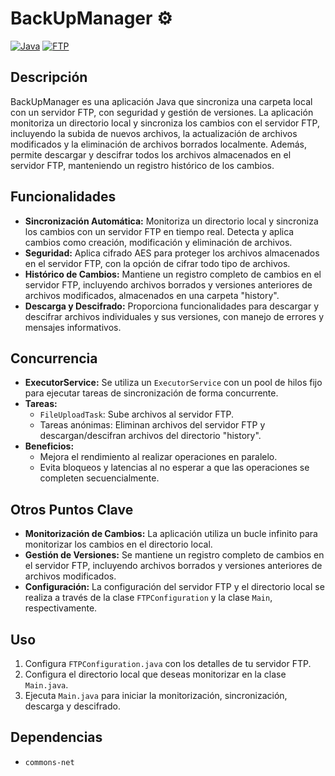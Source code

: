 # BackUpManager ⚙️

[![Java](https://img.shields.io/badge/Java-17-orange)](https://www.oracle.com/java/) [![FTP](https://img.shields.io/badge/FTP-Protocol-blue)](https://es.wikipedia.org/wiki/Protocolo_de_transferencia_de_archivos)

## Descripción ️

BackUpManager es una aplicación Java que sincroniza una carpeta local con un servidor FTP, con seguridad y gestión de versiones. La aplicación monitoriza un directorio local y sincroniza los cambios con el servidor FTP, incluyendo la subida de nuevos archivos, la actualización de archivos modificados y la eliminación de archivos borrados localmente. Además, permite descargar y descifrar todos los archivos almacenados en el servidor FTP, manteniendo un registro histórico de los cambios.

## Funcionalidades 

* **Sincronización Automática:** Monitoriza un directorio local y sincroniza los cambios con un servidor FTP en tiempo real. Detecta y aplica cambios como creación, modificación y eliminación de archivos.
* **Seguridad:** Aplica cifrado AES para proteger los archivos almacenados en el servidor FTP, con la opción de cifrar todo tipo de archivos.
* **Histórico de Cambios:** Mantiene un registro completo de cambios en el servidor FTP, incluyendo archivos borrados y versiones anteriores de archivos modificados, almacenados en una carpeta "history".
* **Descarga y Descifrado:** Proporciona funcionalidades para descargar y descifrar archivos individuales y sus versiones, con manejo de errores y mensajes informativos.

## Concurrencia 

* **ExecutorService:** Se utiliza un `ExecutorService` con un pool de hilos fijo para ejecutar tareas de sincronización de forma concurrente.
* **Tareas:**
    * `FileUploadTask`: Sube archivos al servidor FTP.
    * Tareas anónimas: Eliminan archivos del servidor FTP y descargan/descifran archivos del directorio "history".
* **Beneficios:**
    * Mejora el rendimiento al realizar operaciones en paralelo.
    * Evita bloqueos y latencias al no esperar a que las operaciones se completen secuencialmente.

## Otros Puntos Clave 

* **Monitorización de Cambios:** La aplicación utiliza un bucle infinito para monitorizar los cambios en el directorio local.
* **Gestión de Versiones:** Se mantiene un registro completo de cambios en el servidor FTP, incluyendo archivos borrados y versiones anteriores de archivos modificados.
* **Configuración:** La configuración del servidor FTP y el directorio local se realiza a través de la clase `FTPConfiguration` y la clase `Main`, respectivamente.

## Uso 

1.  Configura `FTPConfiguration.java` con los detalles de tu servidor FTP.
2.  Configura el directorio local que deseas monitorizar en la clase `Main.java`.
3.  Ejecuta `Main.java` para iniciar la monitorización, sincronización, descarga y descifrado.

## Dependencias 

* `commons-net`
